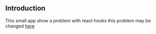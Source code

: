 <h2>Introduction</h2>
This small app show a problem with react hooks
this problem may be changed <a href="https://stackoverflow.com/questions/53024496/state-not-updating-when-using-react-state-hook-within-setinterval">here</a>